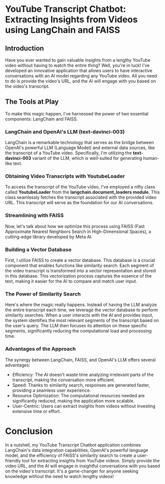 # YouTube Transcript Chatbot: Extracting Insights from Videos using LangChain and FAISS
## Introduction
Have you ever wanted to gain valuable insights from a lengthy YouTube video without having to watch the entire thing? Well, you're in luck! I've developed an innovative application that allows users to have interactive conversations with an AI model regarding any YouTube video. All you need to do is provide the video's URL, and the AI will engage with you based on the video's transcript.

## The Tools at Play
To make this magic happen, I've harnessed the power of two essential components: LangChain and FAISS.

### LangChain and OpenAI's LLM (text-davinci-003)
LangChain is a remarkable technology that serves as the bridge between OpenAI's powerful LLM (Language Model) and external data sources, like the transcript of a YouTube video. Specifically, I'm utilizing the **text-davinci-003**  variant of the LLM, which is well-suited for generating human-like text.

### Obtaining Video Transcripts with YoutubeLoader
To access the transcript of the YouTube video, I've employed a nifty class called **YoutubeLoader** from the **langchain.document_loaders module**. This class seamlessly fetches the transcript associated with the provided video URL. This transcript will serve as the foundation for our AI conversations.

### Streamlining with FAISS
Now, let's talk about how we optimize this process using FAISS (Fast Approximate Nearest Neighbors Search in High-Dimensional Spaces), a cutting-edge library developed by Meta AI.

### Building a Vector Database
First, I utilize FAISS to create a vector database. This database is a crucial component that enables functions like similarity search. Each segment of the video transcript is transformed into a vector representation and stored in this database. This vectorization process captures the essence of the text, making it easier for the AI to compare and match user input.

### The Power of Similarity Search
Here's where the magic really happens. Instead of having the LLM analyze the entire transcript each time, we leverage the vector database to perform similarity searches. When a user interacts with the AI and provides input, the system identifies the most relevant segments of the transcript based on the user's query. The LLM then focuses its attention on these specific segments, significantly reducing the computational load and processing time.

### Advantages of the Approach
The synergy between LangChain, FAISS, and OpenAI's LLM offers several advantages:

* Efficiency: The AI doesn't waste time analyzing irrelevant parts of the transcript, making the conversation more efficient.
* Speed: Thanks to similarity search, responses are generated faster, providing a seamless user experience.
* Resource Optimization: The computational resources needed are significantly reduced, making the application more scalable.
* User-Centric: Users can extract insights from videos without investing extensive time or effort.
  
# Conclusion
In a nutshell, my YouTube Transcript Chatbot application combines LangChain's data integration capabilities, OpenAI's powerful language model, and the efficiency of FAISS's similarity search to create a user-friendly tool for extracting insights from YouTube videos. Simply provide the video URL, and the AI will engage in insightful conversations with you based on the video's transcript. It's a game-changer for anyone seeking knowledge without the need to watch lengthy videos!

  
